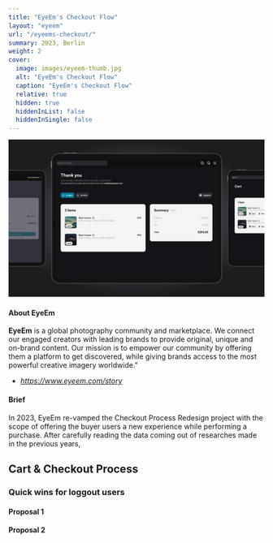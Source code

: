 ```yaml
---
title: "EyeEm's Checkout Flow"
layout: "eyeem"
url: "/eyeems-checkout/"
summary: 2023, Berlin
weight: 2
cover:
  image: images/eyeem-thumb.jpg
  alt: "EyeEm's Checkout Flow"
  caption: "EyeEm's Checkout Flow"
  relative: true
  hidden: true
  hiddenInList: false
  hiddenInSingle: false
---
```


![EyeEm's Checkout Flow](images/eyeem-thumb.jpg)

#### About EyeEm

**EyeEm** is a global photography community and marketplace. We connect our engaged creators with leading brands to provide original, unique and on-brand content. Our mission is to empower our community by offering them a platform to get discovered, while giving brands access to the most powerful creative imagery worldwide."

- _https://www.eyeem.com/story_

#### Brief

In 2023, EyeEm re-vamped the Checkout Process Redesign project with the scope of offering the buyer users a new experience while performing a purchase. After carefully reading the data coming out of researches made in the previous years,

## Cart & Checkout Process

### Quick wins for loggout users

#### Proposal 1

#### Proposal 2
